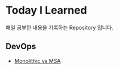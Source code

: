 # Today I Learned

매일 공부한 내용을 기록하는 Repository 입니다.


## DevOps

- [Monolithic vs MSA](./devops/2020-04-24-architecture.md)